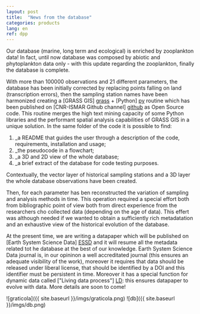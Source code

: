 ```yaml
---
layout: post
title:  "News from the database"
categories: products
lang: en
ref: dpp
---
```



Our database (marine, long term and ecological) is enriched by zooplankton data!
In fact, until now database was composed by abiotic and phytoplankton data only - with this update regarding the zooplankton, finally the database is complete.

With more than 100000 observations and 21 different parameters, the database has been initially corrected by replacing points falling on land (transcription errors), then the sampling station names have been harmonized creating a [GRASS GIS] [grass] + [Python] [py] routine which has been published on [CNR-ISMAR Github channel] [github] as Open Source code. This routine merges the high text mining capacity of some Python libraries and the performant spatial analysis capabilities of GRASS GIS in a unique solution. In the same folder of the code it is possible to find:

1. _a README that guides the user through a description of the code, requirements, installation and usage;
2. _the pseudocode in a flowchart;
3. _a 3D and 2D view of the whole database;
4. _a brief extract of the database for code testing purposes.


Contextually, the vector layer of historical sampling stations and a 3D layer the whole database observations have been created.


Then, for each parameter has ben reconstructed the variation of sampling and analysis methods in time. This operation required a special effort both from bibliographic point of view both from direct experience from the researchers cho collected data (depending on the age of data). This effert was although needed if we wanted to obtain a sufficiently rich metadatation and an exhaustive view of the historical evolution of the database.

At the present time, we are writing a datapaper which will be published on [Earth System Science Data] [ESSD] and it will resume all the metadata related tot he database at the best of our knowledge. Earth System Science Data journal is, in our opininon a well accreditated journal (this ensures an adequate visibility of the work), moreover it requires that data should be released under liberal license, that should be identified by a DOI and this identifier must be persistent in time. Moreover it has a special function for dynamic data called ["Living data process"] [LD]: this ensures datapaper to evolve with data. More details are soon to come!


![graticola]({{ site.baseurl }}/imgs/graticola.png)
![db]({{ site.baseurl }}/imgs/db.png)



[grass]: https://grass.osgeo.org/
[py]: https://www.python.org/
[github]: https://github.com/CNR-ISMAR/econaos/tree/master
[ESSD]: https://www.earth-system-science-data.net
[LD]: https://www.earth-system-science-data.net/living_data_process.html
